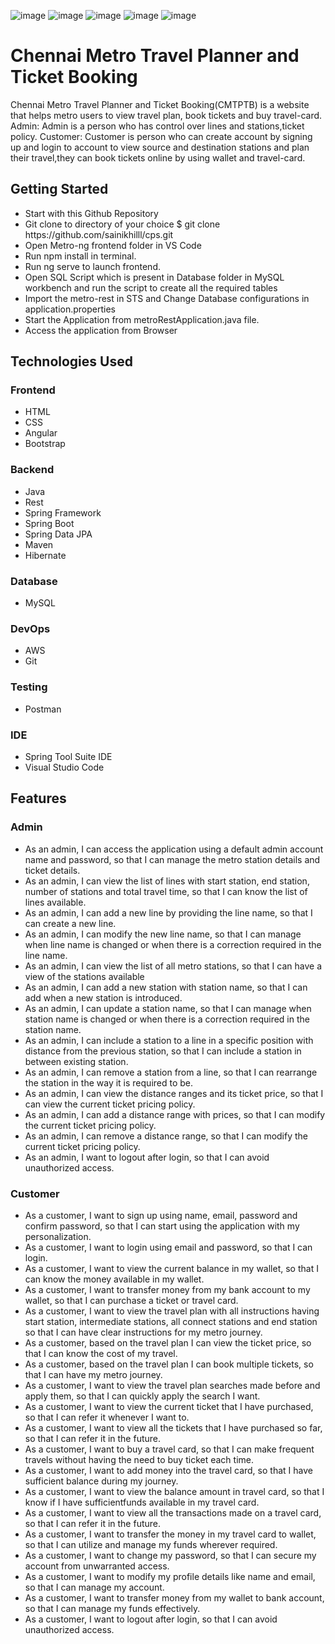 ![image](https://img.shields.io/badge/Contributors-15-red?style=for-the-badge&logo=github)
![image](https://img.shields.io/badge/Branches-30-yellow?style=for-the-badge)
![image](https://img.shields.io/badge/Spring%20Boot-v2.5.6-success?style=for-the-badge&logo=spring)
![image](https://img.shields.io/badge/Angular-v8.3.8-red?style=for-the-badge&logo=angular)
![image](https://img.shields.io/badge/Maven-v3.8.1-informational?style=for-the-badge)



<h1> Chennai Metro Travel Planner and Ticket Booking </h1>
Chennai Metro Travel Planner and Ticket Booking(CMTPTB) is a website that helps metro users to view travel plan, book tickets and buy travel-card. Admin: Admin is a person who has control over lines and stations,ticket policy. Customer: Customer is person who can create account  by signing up and login to account to view source and destination stations and plan their travel,they can book tickets online by using wallet and travel-card.

<h2>Getting Started</h2>
<ul>
<li> Start with this Github Repository</li>
<li>Git clone to directory of your choice $ git clone https://github.com/sainikhilll/cps.git</li>
<li> Open Metro-ng frontend folder in VS Code</li>
<li>Run npm install in terminal.</li>
<li>Run ng serve to launch frontend.</li>
<li>Open SQL Script which is present in Database folder in MySQL workbench and run the script to create all the required tables</li>
<li>Import the metro-rest in STS and Change Database configurations in application.properties</li>
<li>Start the Application from metroRestApplication.java file.</li>
<li>Access the application from Browser</li>
</ul>

<h2>Technologies Used</h2>
<h3>Frontend</h3>
<ul>
  <li>HTML</li>
  <li>CSS</li>
  <li>Angular</li>
  <li>Bootstrap</li>
</ul>

<h3>Backend</h3>
<ul>
<li>Java</li>
<li>Rest</li>
<li>Spring Framework</li>
<li>Spring Boot</li>
<li>Spring Data JPA</li>
<li>Maven</li>
<li>Hibernate</li>  
</ul>

<h3>Database</h3>
<ul>
<li>MySQL</li>
</ul>

<h3>DevOps</h3>
<ul>
  <li>AWS</li>
  <li>Git</li>
</ul>

<h3>Testing</h3>
<ul>
  <li>Postman</li>
</ul>

<h3>IDE</h3>
<ul>
<li>Spring Tool Suite IDE</li>
<li>Visual Studio Code</li>
</ul>

<h2>Features</h2>

<h3>Admin</h3>
<ul>
<li>As an admin, I can access the application using a default admin account name and password, so that I can manage the metro station details and ticket details.</li>
<li>As an admin, I can view the list of lines with start station, end station, number of stations and total travel time, so that I can know the list of lines available.</li>
<li>As an admin, I can add a new line by providing the line name, so that I can create a new line.</li>
<li>As an admin, I can modify the new line name, so that I can manage when line name is changed or when there is a correction required in the line name.</li>
<li>As an admin, I can view the list of all metro stations, so that I can have a view of the stations available</li>
<li>As an admin, I can add a new station with station name, so that I can add when a new station is introduced.</li>
<li>As an admin, I can update a station name, so that I can manage when station name is changed or when there is a correction required in the station name.</li>
<li>As an admin, I can include a station to a line in a specific position with distance from the previous station, so that I can include a station in between existing station.</li>
<li>As an admin, I can remove a station from a line, so that I can rearrange the station in the way it is required to be.</li>
<li>As an admin, I can view the distance ranges and its ticket price, so that I can view the current ticket pricing policy.</li>
<li>As an admin, I can add a distance range with prices, so that I can modify the current ticket pricing 
policy.</li>
<li>As an admin, I can remove a distance range, so that I can modify the current ticket pricing policy.</li>
<li> As an admin, I want to logout after login, so that I can avoid unauthorized access.</li>

</ul>    
<h3>Customer</h3>
<ul>
<li>As a customer, I want to sign up using name, email, password and confirm password, so that I can start using the application with my personalization.</li>
<li>As a customer, I want to login using email and password, so that I can login.</li>
<li>As a customer, I want to view the current balance in my wallet, so that I can know the money available in my wallet.</li>
<li>As a customer, I want to transfer money from my bank account to my wallet, so that I can purchase a ticket or travel card.</li>
<li>As a customer, I want to view the travel plan with all instructions having start station, intermediate stations, all connect stations and end station so that I can have clear instructions for my metro journey.</li>
<li>As a customer, based on the travel plan I can view the ticket price, so that I can know the cost of my travel.</li>
<li>As a customer, based on the travel plan I can book multiple tickets, so that I can have my metro journey.</li>
<li>As a customer, I want to view the travel plan searches made before and apply them, so that I can quickly apply the search I want.</li>
<li>As a customer, I want to view the current ticket that I have purchased, so that I can refer it whenever I want to.</li>
<li>As a customer, I want to view all the tickets that I have purchased so far, so that I can refer it in the future.</li>
<li>As a customer, I want to buy a travel card, so that I can make frequent travels without having the need to buy ticket each time.</li>
<li>As a customer, I want to add money into the travel card, so that I have sufficient balance during my journey.</li>
<li>As a customer, I want to view the balance amount in travel card, so that I know if I have sufficientfunds available in my travel card.</li>
<li> As a customer, I want to view all the transactions made on a travel card, so that I can refer it in the future.</li>
<li>As a customer, I want to transfer the money in my travel card to wallet, so that I can utilize and manage my funds wherever required.</li>
<li>As a customer, I want to change my password, so that I can secure my account from unwarranted access.</li>
<li>As a customer, I want to modify my profile details like name and email, so that I can manage my account.</li>
<li>As a customer, I want to transfer money from my wallet to bank account, so that I can manage my funds effectively.</li>
<li>As a customer, I want to logout after login, so that I can avoid unauthorized access.</li>
</ul>
